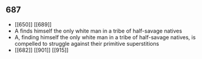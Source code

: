 ## 687
- [[650]] [[689]] 
- A finds himself the only white man in a tribe of half-savage natives
- A, finding himself the only white man in a tribe of half-savage natives, is compelled to struggle against their primitive superstitions
- [[682]] [[901]] [[915]] 

